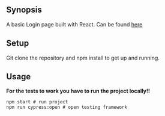 ## Synopsis

A basic Login page built with React. Can be found [here](https://solaomi.com/homebinder/)

## Setup

Git clone the repository and npm install to get up and running.

## Usage
**For the tests to work you have to run the project locally!!**
```
npm start # run project
npm run cypress:open # open testing framework
```
